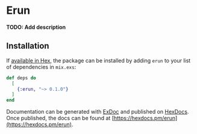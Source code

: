 # Erun

**TODO: Add description**

## Installation

If [available in Hex](https://hex.pm/docs/publish), the package can be installed
by adding `erun` to your list of dependencies in `mix.exs`:

```elixir
def deps do
  [
    {:erun, "~> 0.1.0"}
  ]
end
```

Documentation can be generated with [ExDoc](https://github.com/elixir-lang/ex_doc)
and published on [HexDocs](https://hexdocs.pm). Once published, the docs can
be found at [https://hexdocs.pm/erun](https://hexdocs.pm/erun).

